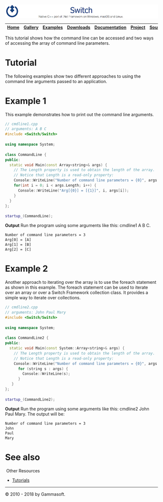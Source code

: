![Switch Header](Pictures/SwitchNativeC++port.png)

| [Home](Home.md) | [Gallery](Gallery.md) | [Examples](Examples.md) | [Downloads](Downloads.md) | [Documentation](Documentation.md) | [Project](https://sourceforge.net/projects/switchpro) | [Source](https://github.com/gammasoft71/switch) | [License](License.md) | [Contact](Contact.md) | [GAMMA Soft](https://gammasoft71.wixsite.com/gammasoft) |
|-----------------|-----------------------|-------------------------|-------------------------|-----------------------------------|-------------------------------------------------------|-------------------------------------------------|-----------------------|-----------------------|---------------------------------------------------------|

This tutorial shows how the command line can be accessed and two ways of accessing the array of command line parameters.

# Tutorial

The following examples show two different approaches to using the command line arguments passed to an application.

# Example 1

This example demonstrates how to print out the command line arguments.

```c++
// cmdline1.cpp
// arguments: A B C
#include <Switch/Switch>
 
using namespace System;
 
class CommandLine {
public:
  static void Main(const Array<string>& args) {
    // The Length property is used to obtain the length of the array.
    // Notice that Length is a read-only property:
    Console::WriteLine("Number of command line parameters = {0}", args.Length);
    for(int i = 0; i < args.Length; i++) {
      Console::WriteLine("Arg[{0}] = [{1}]", i, args[i]);
    }
  }
};
 
startup_(CommandLine);
```

**Output** Run the program using some arguments like this: cmdline1 A B C.

```
Number of command line parameters = 3
Arg[0] = [A]
Arg[1] = [B]
Arg[2] = [C]
```

# Example 2

Another approach to iterating over the array is to use the foreach statement as shown in this example. The foreach statement can be used to iterate over an array or over a Switch Framework collection class. It provides a simple way to iterate over collections.

```c++
// cmdline2.cpp
// arguments: John Paul Mary
#include <Switch/Switch>
 
using namespace System;
 
class CommandLine2 {
public:
  static void Main(const System::Array<string>& args) {
    // The Length property is used to obtain the length of the array.
    // Notice that Length is a read-only property:
    Console::WriteLine("Number of command line parameters = {0}", args.Length);
      for (string s : args) {
        Console::WriteLine(s);
      }
   }
};
​
startup_(CommandLine2);
```

**Output** Run the program using some arguments like this: cmdline2 John Paul Mary.
The output will be:

```
Number of command line parameters = 3
John
Paul
Mary
```

# See also
​
Other Resources

* [Tutorials](Tutorials.md)

______________________________________________________________________________________________

© 2010 - 2018 by Gammasoft.
